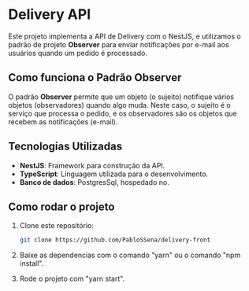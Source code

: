 # Delivery API

Este projeto implementa a API de Delivery com o NestJS, e utilizamos o padrão de projeto **Observer** para enviar notificações por e-mail aos usuários quando um pedido é processado.

## Como funciona o Padrão Observer

O padrão **Observer** permite que um objeto (o sujeito) notifique vários objetos (observadores) quando algo muda. Neste caso, o sujeito é o serviço que processa o pedido, e os observadores são os objetos que recebem as notificações (e-mail).

## Tecnologias Utilizadas

- **NestJS**: Framework para construção da API.
- **TypeScript**: Linguagem utilizada para o desenvolvimento.
- **Banco de dados**: PostgresSql, hospedado no.

## Como rodar o projeto

1. Clone este repositório:

   ```bash
   git clone https://github.com/PabloSSena/delivery-front

   ```

2. Baixe as dependencias com o comando "yarn" ou o comando "npm install".

3. Rode o projeto com "yarn start".
